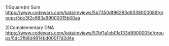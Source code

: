1)Square(n) Sum
https://www.codewars.com/kata/reviews/5b7350df86283d6338000089/groups/5dc3f2c683a99000015b00aa

2)Complementary DNA
https://www.codewars.com/kata/reviews/57bf1a1cb0fa133d8900005d/groups/5dc3fb8d4814bd00017d3d4e